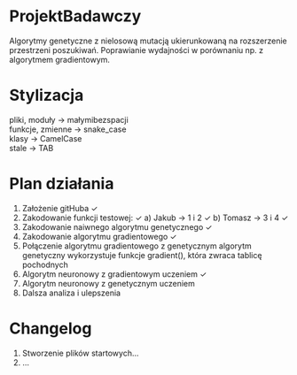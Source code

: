 # ProjektBadawczy
Algorytmy genetyczne z nielosową mutacją ukierunkowaną na
rozszerzenie przestrzeni poszukiwań. Poprawianie wydajności w
porównaniu np. z algorytmem gradientowym.

# Stylizacja
pliki, moduły -> małymibezspacji  
funkcje, zmienne -> snake_case  
klasy -> CamelCase  
stale -> TAB

# Plan działania
1. Założenie gitHuba ✓  
2. Zakodowanie funkcji testowej:  ✓
    a) Jakub -> 1 i 2  ✓
    b) Tomasz -> 3 i 4  ✓
3. Zakodowanie naiwnego algorytmu genetycznego ✓  
4. Zakodowanie algorytmu gradientowego ✓  
5. Połączenie algorytmu gradientowego z genetycznym
    algorytm genetyczny wykorzystuje funkcje gradient(), która zwraca tablicę pochodnych
6. Algorytm neuronowy z gradientowym uczeniem ✓
7. Algorytm neuronowy z genetycznym uczeniem
8. Dalsza analiza i ulepszenia  

# Changelog
1. Stworzenie plików startowych...  
2. ...  
